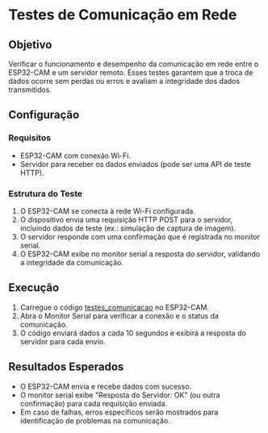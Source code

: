 # Testes de Comunicação em Rede

## Objetivo
Verificar o funcionamento e desempenho da comunicação em rede entre o ESP32-CAM e um servidor remoto. Esses testes garantem que a troca de dados ocorre sem perdas ou erros e avaliam a integridade dos dados transmitidos.

## Configuração

### Requisitos
- ESP32-CAM com conexão Wi-Fi.
- Servidor para receber os dados enviados (pode ser uma API de teste HTTP).

### Estrutura do Teste
1. O ESP32-CAM se conecta à rede Wi-Fi configurada.
2. O dispositivo envia uma requisição HTTP POST para o servidor, incluindo dados de teste (ex.: simulação de captura de imagem).
3. O servidor responde com uma confirmação que é registrada no monitor serial.
4. O ESP32-CAM exibe no monitor serial a resposta do servidor, validando a integridade da comunicação.

## Execução
1. Carregue o código [testes_comunicacao](testes_comunicacao.ino) no ESP32-CAM.
2. Abra o Monitor Serial para verificar a conexão e o status da comunicação.
3. O código enviará dados a cada 10 segundos e exibirá a resposta do servidor para cada envio.

## Resultados Esperados
- O ESP32-CAM envia e recebe dados com sucesso.
- O monitor serial exibe "Resposta do Servidor: OK" (ou outra confirmação) para cada requisição enviada.
- Em caso de falhas, erros específicos serão mostrados para identificação de problemas na comunicação.


